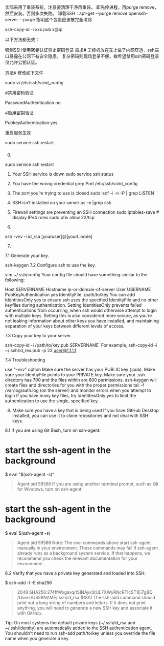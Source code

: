 实际采用了重装系统，注意要清理干净再重装。
即先停进程，再purge remove，然后安装。否则多次失败。
卸载SSH：apt-get --purge remove openssh-server --purge 指明这个包裹应该被完全清除

ssh-copy-id -i xxx.pub x@ip

以下方法都无效：

强制SSH使用密钥认证禁止密码登录
需求#
工控机放在车上做了内网穿透，ssh端口暴露在公网下有安全隐患。
复杂密码则现场登录不便，故希望禁用ssh密码登录仅允许公钥认证。

方法#
修改如下文件

sudo vi /etc/ssh/sshd_config



#禁用密码验证

PasswordAuthentication no

#启用密钥验证

PubkeyAuthentication yes

重启服务生效

sudo service ssh restart

### 

0.
sudo service ssh restart

>
1. Your SSH service is down
sudo service ssh status

2. You have the wrong credential
grep Port /etc/ssh/sshd_config

3. The port you’re trying to use is closed
sudo lsof -i -n -P | grep LISTEN

4. SSH isn’t installed on your server
ps -e |grep ssh

5. Firewall settings are preventing an SSH connection
sudo iptables-save # display IPv4 rules
sudo ufw allow 22/tcp

6.
ssh -vvv -i id_rsa [youruser]@[yourLinode]


7.

7.1 Generate your key.

ssh-keygen
7.2 Configure ssh to use the key.

vim ~/.ssh/config
Your config file should have something similar to the following:

Host SERVERNAME
Hostname ip-or-domain-of-server
User USERNAME
PubKeyAuthentication yes
IdentityFile ./path/to/key
You can add IdentitiesOnly yes to ensure ssh uses the specified IdentityFile and no other keyfiles during authentication. Setting IdentitiesOnly prevents failed authentications from occurring, when ssh would otherwise attempt to login with multiple keys. Setting this is also considered more secure, as you're not leaking information about other keys you have installed, and maintaining separation of your keys between different levels of access.

7.3 Copy your key to your server.

ssh-copy-id -i /path/to/key.pub SERVERNAME`
For example, ssh-copy-id -i ~/.ssh/id_res.pub -p 22 user@1.1.1.1

7.4 Troubleshooting

use "-vvv" option
Make sure the server has your PUBLIC key (.pub).
Make sure your IdentiyFile points to your PRIVATE key.
Make sure your .ssh directory has 700 and the files within are 600 permissions.
ssh-keygen will create files and directories for you with the proper permissions
tail -f /var/log/auth.log (on the server) and monitor errors when you attempt to login
If you have many key files, try IdentitiesOnly yes to limit the authentication to use the single, specified key.




8. Make sure you have a key that is being used
If you have GitHub Desktop installed, you can use it to clone repositories and not deal with SSH keys.

8.1 If you are using Git Bash, turn on ssh-agent:

# start the ssh-agent in the background
$ eval "$(ssh-agent -s)"
> Agent pid 59566
If you are using another terminal prompt, such as Git for Windows, turn on ssh-agent:

# start the ssh-agent in the background
$ eval $(ssh-agent -s)
> Agent pid 59566
Note: The eval commands above start ssh-agent manually in your environment. These commands may fail if ssh-agent already runs as a background system service. If that happens, we recommend you check the relevant documentation for your environment.

8.2 Verify that you have a private key generated and loaded into SSH.

$ ssh-add -l -E sha256
> 2048 SHA256:274ffWxgaxq/tSINAykStUL7XWyRNcRTlcST1Ei7gBQ /Users/USERNAME/.ssh/id_rsa (RSA)
The ssh-add command should print out a long string of numbers and letters. If it does not print anything, you will need to generate a new SSH key and associate it with GitHub.

Tip: On most systems the default private keys (~/.ssh/id_rsa and ~/.ssh/identity) are automatically added to the SSH authentication agent. You shouldn't need to run ssh-add path/to/key unless you override the file name when you generate a key.
